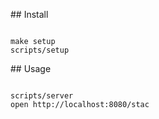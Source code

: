 ## Install

```shell

make setup
scripts/setup
```

## Usage

```shell

scripts/server
open http://localhost:8080/stac
```
